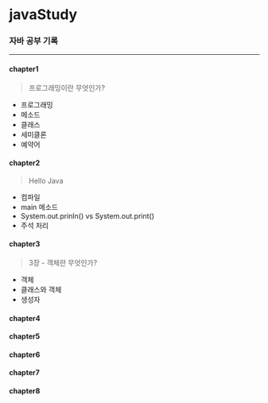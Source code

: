 # javaStudy
### 자바 공부 기록

---

#### chapter1

  >프로그래밍이란 무엇인가?
  
   * 프로그래밍
   * 메소드
   * 클래스 
   * 세미클론 
   * 예약어

#### chapter2

 >Hello Java
 
  * 컴파일
  * main 메소드
  * System.out.prinln() vs System.out.print()
  * 주석 처리

#### chapter3
  
  > 3장 - 객체란 무엇인가?
  
  * 객체
  * 클래스와 객체
  * 생성자

#### chapter4

#### chapter5

#### chapter6

#### chapter7

#### chapter8
